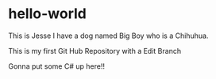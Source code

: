 # hello-world

This is Jesse
I have a dog named Big Boy who is a Chihuhua.

This is my first Git Hub Repository with a Edit Branch

Gonna put some C# up here!!
